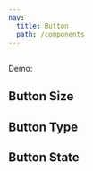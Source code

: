 ```yaml
---
nav:
  title: Button
  path: /components
---
```


## 
Demo:


## Button Size 
<code src="./demos/size.tsx"></code>
## Button Type
<code src="./demos/type.tsx"></code>
## Button State 
<code src="./demos/state.tsx"></code>

<code src="./demos/index.tsx"></code>


